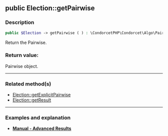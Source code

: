 ## public Election::getPairwise

### Description    

```php
public $Election -> getPairwise ( ) : \CondorcetPHP\Condorcet\Algo\Pairwise
```

Return the Pairwise.    


### Return value:   

Pairwise object.


---------------------------------------

### Related method(s)      

* [Election::getExplicitPairwise](../Election%20Class/public%20Election--getExplicitPairwise.md)    
* [Election::getResult](../Election%20Class/public%20Election--getResult.md)    

---------------------------------------

### Examples and explanation

* **[Manual - Advanced Results](https://github.com/julien-boudry/Condorcet/wiki/II-%23-C.-Result-%23-4.-Advanced-Results-Management)**    
